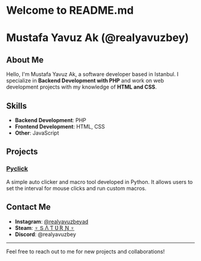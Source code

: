 # Welcome to README.md
# Mustafa Yavuz Ak (@realyavuzbey)

## About Me

Hello, I'm Mustafa Yavuz Ak, a software developer based in Istanbul. I specialize in **Backend Development with PHP** and work on web development projects with my knowledge of **HTML and CSS**.

## Skills

- **Backend Development**: PHP
- **Frontend Development**: HTML, CSS
- **Other**: JavaScript

## Projects

### [Pyclick](https://github.com/realyavuzbeyad/auto-clicker-macro)
A simple auto clicker and macro tool developed in Python. It allows users to set the interval for mouse clicks and run custom macros.

## Contact Me

- **Instagram**: [@realyavuzbeyad](https://www.instagram.com/realyavuzbeyad)
- **Steam**: [♆ Տ Λ Ƭ Ʋ Ʀ Ɲ ♆](https://steamcommunity.com/id/saturntheking)
- **Discord**: @realyavuzbey

---

Feel free to reach out to me for new projects and collaborations!
